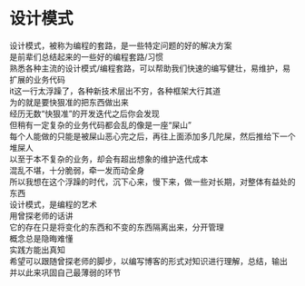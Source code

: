 # 设计模式

设计模式，被称为编程的套路，是一些特定问题的好的解决方案<br/>
是前辈们总结起来的一些好的编程套路/习惯<br/>
熟悉各种主流的设计模式/编程套路，可以帮助我们快速的编写健壮，易维护，易扩展的业务代码<br/>
it这一行太浮躁了，各种新技术层出不穷，各种框架大行其道<br/>
为的就是要快狠准的把东西做出来<br/>
经历无数“快狠准”的开发迭代之后你会发现<br/>
但稍有一定复杂的业务代码都会乱的像是一座“屎山”<br/>
每个人能做的只能是被屎山恶心完之后，再往上面添加多几陀屎，然后推给下一个堆屎人<br/>
以至于本不复杂的业务，却会有超出想象的维护迭代成本<br/>
混乱不堪，十分脆弱，牵一发而动全身<br/>
所以我想在这个浮躁的时代，沉下心来，慢下来，做一些对长期，对整体有益处的东西<br/>
设计模式，是编程的艺术<br/>
用曾探老师的话讲<br/>
它的存在只是将变化的东西和不变的东西隔离出来，分开管理<br/>
概念总是隐晦难懂<br/>
实践方能出真知<br/>
希望可以跟随曾探老师的脚步，以编写博客的形式对知识进行理解，总结，输出<br/>
并以此来巩固自己最薄弱的环节<br/>
